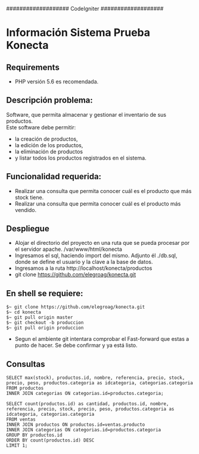 ###################
CodeIgniter
###################


Información Sistema Prueba Konecta
===

Requirements
---

* PHP versión 5.6 es recomendada.       

Descripción problema:
---
Software, que permita almacenar y gestionar el inventario de sus productos.         
Este software debe permitir:        

* la creación de productos,  
* la edición de los productos,      
* la eliminación de productos 
* y listar todos los productos registrados en el sistema.



Funcionalidad requerida:
---
* Realizar una consulta que permita conocer cuál es el producto que más stock tiene.
* Realizar una consulta que permita conocer cuál es el producto más vendido.


Despliegue
----
* Alojar el directorio del proyecto en una ruta que se pueda procesar por el servidor apache. /var/www/html/konecta
* Ingresamos el sql, haciendo import del mismo. Adjunto él ./db.sql, donde se define el usuario y la clave a la base de datos.
* Ingresamos a la ruta http://localhost/konecta/productos 
* git clone https://github.com/elegroag/konecta.git

En shell se requiere:
------
```
$~ git clone https://github.com/elegroag/konecta.git
$~ cd konecta 
$~ git pull origin master 
$~ git checkout -b produccion 
$~ git pull origin produccion 
```

* Segun el ambiente git intentara comprobar el Fast-forward que estas a punto de hacer. Se debe confirmar y ya está listo.

Consultas
----

```
SELECT max(stock), productos.id, nombre, referencia, precio, stock, precio, peso, productos.categoria as idcategoria, categorias.categoria 
FROM productos
INNER JOIN categorias ON categorias.id=productos.categoria;

SELECT count(productos.id) as cantidad, productos.id, nombre, referencia, precio, stock, precio, peso, productos.categoria as idcategoria, categorias.categoria 
FROM ventas
INNER JOIN productos ON productos.id=ventas.producto 
INNER JOIN categorias ON categorias.id=productos.categoria
GROUP BY productos.id
ORDER BY count(productos.id) DESC 
LIMIT 1;
```
